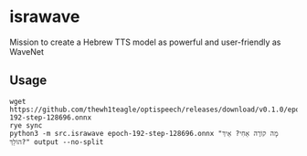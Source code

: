 # israwave

Mission to create a Hebrew TTS model as powerful and user-friendly as WaveNet

## Usage

```console
wget https://github.com/thewh1teagle/optispeech/releases/download/v0.1.0/epoch-192-step-128696.onnx
rye sync
python3 -m src.israwave epoch-192-step-128696.onnx "מָה קוֹרֶה אָחִי? אֵיךְ הוֹלֵךְ?" output --no-split
```